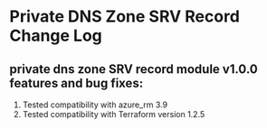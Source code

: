 # Private DNS Zone SRV Record Change Log
## private dns zone SRV record module v1.0.0 features and bug fixes:
1. Tested compatibility with azure_rm 3.9
2. Tested compatibility with Terraform version 1.2.5
